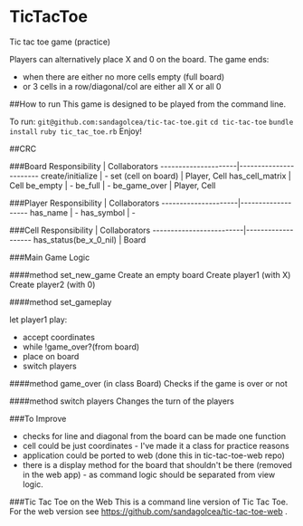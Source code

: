 TicTacToe
=========

Tic tac toe game (practice)

Players can alternatively place X and 0 on the board.
The game ends:
- when there are either no more cells empty (full board)
- or 3 cells in a row/diagonal/col are either all X or all 0

##How to run
This game is designed to be played from the command line.

To run:
`git@github.com:sandagolcea/tic-tac-toe.git`
`cd tic-tac-toe`
`bundle install`
`ruby tic_tac_toe.rb`
Enjoy!

##CRC

###Board
    Responsibility   |  Collaborators
---------------------|-----------------------
create/initialize    |  -
set (cell on board)  |  Player, Cell
has_cell_matrix      |  Cell
be_empty             |  -
be_full              |  -
be_game_over         |  Player, Cell


###Player
    Responsibility   |  Collaborators
---------------------|-------------------
has_name             |  -
has_symbol           |  -

###Cell
    Responsibility       |  Collaborators
-------------------------|-------------------
has_status(be_x_0_nil)   |  Board


###Main Game Logic

####method set_new_game
Create an empty board
Create player1 (with X)
Create player2 (with 0)

####method set_gameplay

let player1 play:

 * accept coordinates
 * while !game_over?(from board)
  * place on board
  * switch players

####method game_over (in class Board)
Checks if the game is over or not

####method switch players
Changes the turn of the players

###To Improve

* checks for line and diagonal from the board can be made one function
* cell could be just coordinates - I've made it a class for practice reasons
* application could be ported to web (done this in tic-tac-toe-web repo)
* there is a display method for the board that shouldn't be there (removed in the web app) - as command logic should be separated from view logic.

###Tic Tac Toe on the Web
This is a command line version of Tic Tac Toe.
For the web version see https://github.com/sandagolcea/tic-tac-toe-web .
